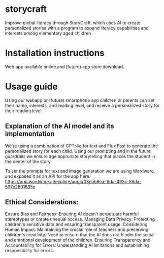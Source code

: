 # storycraft
Improve global literacy through StoryCraft, which uses AI to create personalized stories with a program to expand literacy capabilities and interests among elementary aged children

# Installation instructions
Web app available online and (future) app store download.

# Usage guide
Using our webapp or (future) smartphone app children or parents can set their name, interests, and reading level, and receive a personalized story for their reading level.

## Explanation of the AI model and its implementation
We're using a combination of GPT-4o for text and Flux Fast to generate the personalized story for each child. Using our prompting and in the future guardrails we ensure age approriate storytelling that places the student in the center of the story.

To set the prompts for text and image generation we are using Wordware, and exposed it as an API for the app here. https://app.wordware.ai/explore/apps/03ebb9ea-1fda-493c-86da-597e2801635e

## Ethical Considerations: 
Ensure Bias and Fairness:
 Ensuring AI doesn't perpetuate harmful stereotypes or create unequal access.
Managing Data Privacy: 
Protecting children's sensitive data and ensuring transparent usage.
Considering Human Impact:
 Maintaining the crucial role of teachers and preserving children's creativity. Need to ensure that the  AI does not hinder the social and emotional development of the children.
Ensuring Transparency and Accountability for Errors: 
Understanding AI limitations and establishing responsibility for errors.
